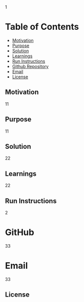 
1
# Table of Contents
- [Motivation](#motivation)
- [Purpose](#purpose)
- [Solution](#solution)
- [Learnings](#learnings)
- [Run Instructions](#run-instructions)
- [Github Repository](#gitHub)
- [Email](#email)
- [License](#license)

## Motivation
11

## Purpose
11

## Solution
22

## Learnings
22

## Run Instructions
2

# GitHub
33

# Email
33

## License
  
  
  